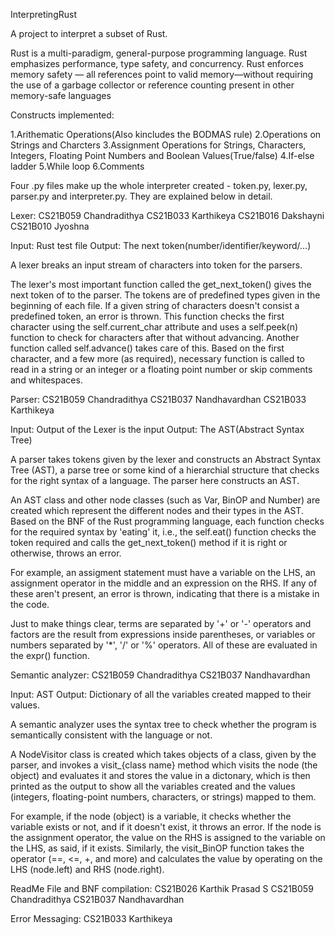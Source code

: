 InterpretingRust

A project to interpret a subset of Rust.

Rust is a multi-paradigm, general-purpose programming language. Rust emphasizes performance, type safety, and concurrency. Rust enforces memory safety — all references point to valid memory—without requiring the use of a garbage collector or reference counting present in other memory-safe languages

Constructs implemented:

  1.Arithematic Operations(Also kincludes the BODMAS rule)
  2.Operations on Strings and Charcters
  3.Assignment Operations for Strings, Characters, Integers, Floating Point
    Numbers and Boolean Values(True/false)
  4.If-else ladder
  5.While loop
  6.Comments

Four .py files make up the whole interpreter created - token.py, lexer.py, parser.py and interpreter.py. They are explained below in detail.

Lexer:
  CS21B059 Chandradithya
  CS21B033 Karthikeya 
  CS21B016 Dakshayni
  CS21B010 Jyoshna
  
  Input: Rust test file
  Output: The next token(number/identifier/keyword/...)
  
  A lexer breaks an input stream of characters into token for the parsers. 
  
  The lexer's most important function called the get_next_token() gives the next token of
  to the parser. The tokens are of predefined types given in the beginning of each file.
  If a given string of characters doesn't consist a predefined token, an error is thrown.
  This function checks the first character using the self.current_char attribute and uses 
  a self.peek(n) function to check for characters after that without advancing. Another
  function called self.advance() takes care of this. Based on the first character, and 
  a few more (as required), necessary function is called to read in a string or an
  integer or a floating point number or skip comments and whitespaces.

Parser:
  CS21B059 Chandradithya 
  CS21B037 Nandhavardhan
  CS21B033 Karthikeya 

  Input: Output of the Lexer is the input 
  Output: The AST(Abstract Syntax Tree)
  
  A parser takes tokens given by the lexer and constructs an Abstract Syntax Tree (AST),
  a parse tree or some kind of a hierarchial structure that checks for the right syntax
  of a language. The parser here constructs an AST.
  
  An AST class and other node classes (such as Var, BinOP and Number) are created which
  represent the different nodes and their types in the AST. Based on the BNF of the Rust
  programming language, each function checks for the required syntax by 'eating' it,
  i.e., the self.eat() function checks the token required and calls the get_next_token()
  method if it is right or otherwise, throws an error.
  
  For example, an assigment statement must have a variable on the LHS, an assignment 
  operator in the middle and an expression on the RHS. If any of these aren't present,
  an error is thrown, indicating that there is a mistake in the code.
  
  Just to make things clear, terms are separated by '+' or '-' operators and factors are
  the result from expressions inside parentheses, or variables or numbers separated by
  '*', '/' or '%' operators. All of these are evaluated in the expr() function.

Semantic analyzer:
  CS21B059 Chandradithya
  CS21B037 Nandhavardhan
  
  Input: AST
  Output: Dictionary of all the variables created mapped to their values.
  
  A semantic analyzer uses the syntax tree to check whether the program is semantically
  consistent with the language or not.
  
  A NodeVisitor class is created which takes objects of a class, given by the parser, and
  invokes a visit_{class name} method which visits the node (the object) and evaluates
  it and stores the value in a dictonary, which is then printed as the output to show
  all the variables created and the values (integers, floating-point numbers, characters,
  or strings) mapped to them.
  
  For example, if the node (object) is a variable, it checks whether the variable exists
  or not, and if it doesn't exist, it throws an error. If the node is the assignment 
  operator, the value on the RHS is assigned to the variable on the LHS, as said, if it
  exists. Similarly, the visit_BinOP function takes the operator (==, <=, +, and more)
  and calculates the value by operating on the LHS (node.left) and RHS (node.right).

ReadMe File and BNF compilation:
  CS21B026 Karthik Prasad S
  CS21B059 Chandradithya
  CS21B037 Nandhavardhan
  
 Error Messaging:
  CS21B033 Karthikeya

